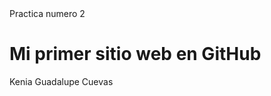 <!DOCTYPE html>
<html lang = "en">
<head>
	<meta charset = "UTF-8">
	<meta name = "viewport" content = "width = device-width, initial-scale = 1.0">
	 Practica numero 2 
</head>
<body>
	<h1> Mi primer sitio web en GitHub </h1>
	<p> Kenia Guadalupe Cuevas </p>
</body>
	
</html>


